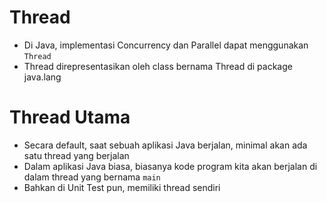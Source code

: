 # Thread

- Di Java, implementasi Concurrency dan Parallel dapat menggunakan `Thread`
- Thread direpresentasikan oleh class bernama Thread di package java.lang

# Thread Utama

- Secara default, saat sebuah aplikasi Java berjalan, minimal akan ada satu thread yang berjalan
- Dalam aplikasi Java biasa, biasanya kode program kita akan berjalan di dalam thread yang bernama `main`
- Bahkan di Unit Test pun, memiliki thread sendiri